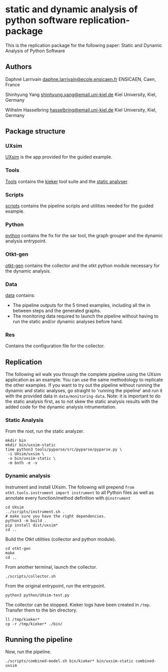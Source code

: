 # static and dynamic analysis of python software replication-package

This is the replication package for the following paper:
Static and Dynamic Analysis of Python Software

## Authors

Daphné Larrivain
<daphne.larrivain@ecole.ensicaen.fr>
ENSICAEN, Caen, France

Shinhyung Yang
<shinhyung.yang@email.uni-kiel.de>
Kiel University, Kiel, Germany

Wilhelm Hasselbring
<hasselbring@email.uni-kiel.de>
Kiel University, Kiel, Germany


## Package structure

### UXsim

[UXsim](https://github.com/toruseo/UXsim) is the app provided for the guided example.

### Tools

[Tools](tools) contains the [kieker](tools/oceandsl-tools/) tool suite and the [static analyser](https://github.com/Misrobody/pyparse#).

### Scripts

[scripts](scripts) contains the pipeline scripts and utilities needed for the guided example.

### Python

[python](python) contains the fix for the sar tool, the graph grouper and the dynamic analysis entrypoint.

### Otkt-gen

[otkt-gen](otkt-gen) contains the collector and the otkt python module necessary for the dynamic analysis.

### Data

[data](data) contains:
 - The pipeline outputs for the 5 timed examples, including all the in between steps and the generated graphs.
 - The monitoring data required to launch the pipeline without having to run the static and/or dynamic analyses before hand.

### Res

Contains the configuration file for the collector.

## Replication

The following wil walk you through the complete pipeline using the UXsim application as an example. You can use the same methodology to replicate the other examples.
If you want to try out the pipeline without running the dynamic and static analyses, go straight to 'running the pipeline' and run it with the provided data in `data/monitoring-data`.
Note: it is important to do the static analysis first, as to not skew the static analysis results with the added code for the dynamic analysis intrumentation.

### Static Analysis

From the root, run the static analyzer.

```
mkdir bin
mkdir bin/uxsim-static
time python3 tools/pyparse/src/pyparse/pyparse.py \
 -i UXsim/uxsim \
 -o bin/uxsim-static \
 -m both -e -v
```

### Dynamic analysis

Instrument and install UXsim. The following will prepend `from otkt.tools.instrument import instrument` to all Python files
as well as annotate every function/method definition with `@instrument`
  
```
cd UXsim
../scripts/instrument.sh .
# make sure you have the right dependencies.
python3 -m build .
pip install dist/uxsim*
cd ..
```

Build the Otkt utilities (collector and python module).
```
cd otkt-gen
make
cd ..
```

From another terminal, launch the collector.
```
./scripts/collector.sh
```

From the original entrypoint, run the entrypoint.

```
python3 python/UXsim-test.py
```

The collector can be stopped. Kieker logs have been created in `/tmp`. Transfer them to the bin directory.
```
ll /tmp/kieker*
cp -r /tmp/kieker* ./bin/
```

## Running the pipeline

Now, run the pipeline.

```
./scripts/combined-model.sh bin/kieker* bin/uxsim-static combined-uxsim
```

